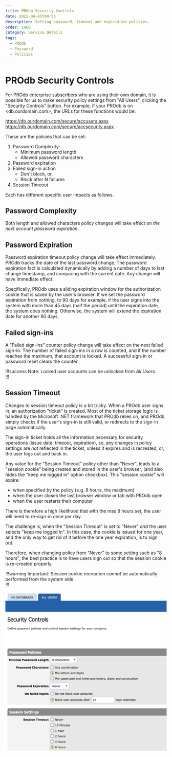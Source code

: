 ```yaml
---
title: PROdb Security Controls
date: 2022-04-05T09:55
description: Setting password, timeout and expiration policies.
order: 1000
category: Service Details
tags:
  - PROdb
  - Password
  - Policies
---
```


# PROdb Security Controls

For PROdb enterprise subscribers who are using their own domain, it is possible for us to make security policy settings from "All Users", clicking the "Security Controls" button. For example, if your PROdb is on <db.ourdomain.com>, the URLs for these functions would be: 

https://db.ourdomain.com/secure/accusers.aspx
https://db.ourdomain.com/secure/accsecurity.aspx

These are the policies that can be set:

1. Password Complexity:
   * Minimum password length
   * Allowed password characters
1. Password expiration
1. Failed sign-in action
   * Don't block, or,
   * Block after N failures
1. Session Timeout

Each has different specific user impacts as follows.

## Password Complexity

Both length and allowed characters policy changes will take effect _on the next account password expiration_.

## Password Expiration

Password expiration timeout policy change will take effect immediately. PROdb tracks the date of the last password change. The password expiration fact is calculated dynamically by adding a number of days to last change timestamp, and comparing with the current date. Any change will have immediate effect.

Specifically, PROdb uses a sliding expiration window for the authorization cookie that is saved by the user's browser. If we set the password expiration from nothing, to 90 days for example, if the user signs into the system with more than 45 days (half the period) until the expiration date, the system does nothing. Otherwise, the system will extend the expiration date for another 90 days.

## Failed sign-ins

A "Failed sign-ins" counter policy change will take effect on the next failed sign-in. The number of failed sign-ins in a row is counted, and if the number reaches the maximum, that account is locked. A successful sign-in or password reset clears the counter.

!!!success Note:
Locked user accounts can be unlocked from _All Users_.  
!!!

## Session Timeout

Changes to session timeout policy is a bit tricky. When a PROdb user signs in, an authorization "ticket" is created. Most of the ticket storage logic is handled by the Microsoft .NET framework that PROdb relies on, and PROdb simply checks if the user's sign-in is still valid, or redirects to the sign-in page automatically.

The sign-in ticket holds all the information necessary for security operations (issue date, timeout, expiration), so, any changes in policy settings are _not_ reflected in the ticket, unless it expires and is recreated, or, the user logs out and back in.

Any value for the "Session Timeout" policy other than "Never", leads to a "session cookie" being created and stored in the user's browser, (and also hides the "keep me logged in" option checkbox). This "session cookie" will expire:

* when specified by the policy (e.g. 8 hours, the maximum)
* when the user closes the last browser window or tab with PROdb open
* when the user restarts their computer

There is therefore a high likelihood that with the max 8 hours set, the user will need to re-sign-in once per day.

The challenge is, when the "Session Timeout" is set to "Never" _and_ the user selects "keep me logged in". In this case, the cookie is issued for one year, and the only way to get rid of it before the one year expiration, is to sign out.

Therefore, when changing policy from "Never" to some setting such as "8 hours", the best practice is to have users sign out so that the session cookie is re-created properly. 

!!!warning Important:
Session cookie recreation _cannot_ be automatically performed from the system side.  
!!!

![Figure: PROdb Security Controls Screen](/static/figure-prodb-security-controls-screen.png)